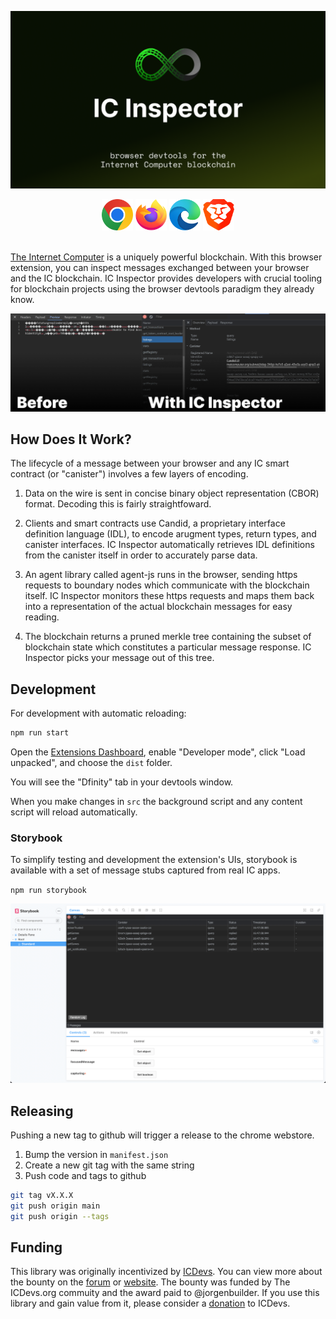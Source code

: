 ![IC Inspector: browser devtools for the internet computer blockchain](assets/hero.png)

<div style="text-align: center">
  <a style="display: inline-block" href="https://chromewebstore.google.com/detail/ic-inspector/meaadkenfkhjakkkdapaallimhbdofck" target="_blank">
  <img alt="download on chrome webstore" src="assets/chrome.png" width="50" height="50" />
  </a>
  <a style="display: inline-block" href="https://addons.mozilla.org/en-CA/firefox/addon/ic-inspector" target="_blank">
  <img alt="download on firefox webstore" src="assets/firefox.png" width="50" height="50" />
  </a>
  <a style="display: inline-block" href="https://chromewebstore.google.com/detail/ic-inspector/meaadkenfkhjakkkdapaallimhbdofck" target="_blank">
  <img alt="download for edge on chrome webstore" src="assets/edge.png" width="50" height="50" />
  </a>
  <a style="display: inline-block" href="https://chromewebstore.google.com/detail/ic-inspector/meaadkenfkhjakkkdapaallimhbdofck" target="_blank">
  <img alt="download for brave on chrome webstore" src="assets/brave.png" width="50" height="50" />
  </a>
</div>
<br />

[The Internet Computer](https://internetcomputer.org/) is a uniquely powerful
blockchain. With this browser extension, you can inspect messages exchanged
between your browser and the IC blockchain. IC Inspector provides developers
with crucial tooling for blockchain projects using the browser devtools paradigm
they already know.

![preview](assets/preview.png)

## How Does It Work?

The lifecycle of a message between your browser and any IC smart contract (or
"canister") involves a few layers of encoding.

1. Data on the wire is sent in concise binary object representation (CBOR)
   format. Decoding this is fairly straightfoward.

2. Clients and smart contracts use Candid, a proprietary interface definition
   language (IDL), to encode arugment types, return types, and canister
   interfaces. IC Inspector automatically retrieves IDL definitions from the
   canister itself in order to accurately parse data.

3. An agent library called agent-js runs in the browser, sending https requests
   to boundary nodes which communicate with the blockchain itself. IC Inspector
   monitors these https requests and maps them back into a representation of the
   actual blockchain messages for easy reading.

4. The blockchain returns a pruned merkle tree containing the subset of
   blockchain state which constitutes a particular message response. IC
   Inspector picks your message out of this tree.

## Development

For development with automatic reloading:

```sh
npm run start
```

Open the [Extensions Dashboard](chrome://extensions), enable "Developer mode",
click "Load unpacked", and choose the `dist` folder.

You will see the "Dfinity" tab in your devtools window.

When you make changes in `src` the background script and any content script will
reload automatically.

### Storybook

To simplify testing and development the extension's UIs, storybook is available
with a set of message stubs captured from real IC apps.

`npm run storybook`

![assets/storybook.png](assets/storybook.png)

## Releasing

Pushing a new tag to github will trigger a release to the chrome webstore.

1. Bump the version in `manifest.json`
2. Create a new git tag with the same string
3. Push code and tags to github

```sh
git tag vX.X.X
git push origin main
git push origin --tags
```

## Funding

This library was originally incentivized by [ICDevs](https://ICDevs.org). You
can view more about the bounty on the
[forum](https://forum.dfinity.org/t/cbor-plug-in-or-tools/4556/27?u=skilesare)
or [website](https://icdevs.org/bounties/2021/11/23/CBOR-plug-in.html). The
bounty was funded by The ICDevs.org commuity and the award paid to
@jorgenbuilder. If you use this library and gain value from it, please consider
a [donation](https://icdevs.org/donations.html) to ICDevs.
